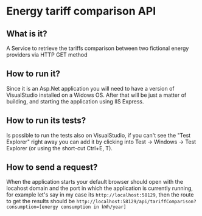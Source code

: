 # Energy tariff comparison API

## What is it?
A Service to retrieve the tariffs comparison between two fictional energy providers via HTTP GET method

## How to run it?
Since it is an Asp.Net application you will need to have a version of VisualStudio installed on a Widows OS.
After that will be just a matter of building, and starting the application using IIS Express. 

## How to run its tests?
Is possible to run the tests also on VisualStudio, if you can't see the "Test Explorer" right away you can add it by clicking into Test -> Windows -> Test Explorer (or using the short-cut Ctrl+E, T).

## How to send a request?
When the application starts your default browser should open with the locahost domain and the port in which the application is currently running, for example let's say in my case its ``http://localhost:58129``, then the route to get the results should be ``http://localhost:58129/api/tariffComparison?consumption=[energy consumption in kWh/year]``
